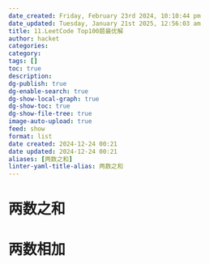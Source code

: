 ```yaml
---
date_created: Friday, February 23rd 2024, 10:10:44 pm
date_updated: Tuesday, January 21st 2025, 12:56:03 am
title: 11.LeetCode Top100题最优解
author: hacket
categories: 
category: 
tags: []
toc: true
description: 
dg-publish: true
dg-enable-search: true
dg-show-local-graph: true
dg-show-toc: true
dg-show-file-tree: true
image-auto-upload: true
feed: show
format: list
date created: 2024-12-24 00:21
date updated: 2024-12-24 00:21
aliases: [两数之和]
linter-yaml-title-alias: 两数之和
---
```


# 两数之和

# 两数相加
